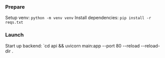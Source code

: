 ### Prepare

Setup venv: `python -m venv venv`
Install dependencies: `pip install -r reqs.txt`


### Launch

Start up backend: `cd api && uvicorn main:app --port 80 --reload --reload-dir .
